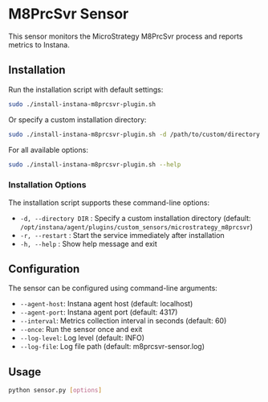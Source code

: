 # M8PrcSvr Sensor

This sensor monitors the MicroStrategy M8PrcSvr process and reports metrics to Instana.

## Installation

Run the installation script with default settings:

```bash
sudo ./install-instana-m8prcsvr-plugin.sh
```

Or specify a custom installation directory:

```bash
sudo ./install-instana-m8prcsvr-plugin.sh -d /path/to/custom/directory
```

For all available options:

```bash
sudo ./install-instana-m8prcsvr-plugin.sh --help
```

### Installation Options

The installation script supports these command-line options:

- `-d, --directory DIR` : Specify a custom installation directory (default: `/opt/instana/agent/plugins/custom_sensors/microstrategy_m8prcsvr`)
- `-r, --restart` : Start the service immediately after installation
- `-h, --help` : Show help message and exit

## Configuration

The sensor can be configured using command-line arguments:

- `--agent-host`: Instana agent host (default: localhost)
- `--agent-port`: Instana agent port (default: 4317)
- `--interval`: Metrics collection interval in seconds (default: 60)
- `--once`: Run the sensor once and exit
- `--log-level`: Log level (default: INFO)
- `--log-file`: Log file path (default: m8prcsvr-sensor.log)

## Usage

```bash
python sensor.py [options]
```

